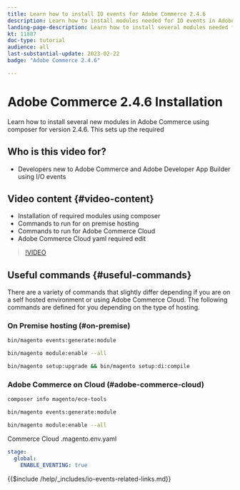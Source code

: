```yaml
---
title: Learn how to install IO events for Adobe Commerce 2.4.6
description: Learn how to install modules needed for IO events in Adobe Commerce 2.4.6 for use in Adobe Developer App Builder
landing-page-description: Learn how to install several modules needed for Adobe Commerce 2.4.6 using composer.  
kt: 11887
doc-type: tutorial
audience: all
last-substantial-update: 2023-02-22
badge: "Adobe Commerce 2.4.6"

---
```


# Adobe Commerce 2.4.6 Installation

Learn how to install several new modules in Adobe Commerce using composer for version 2.4.6. This sets up the required 

## Who is this video for?

* Developers new to Adobe Commerce and Adobe Developer App Builder using I/O events

## Video content {#video-content}

* Installation of required modules using composer
* Commands to run for on premise hosting
* Commands to run for Adobe Commerce Cloud
* Adobe Commerce Cloud yaml required edit

>[!VIDEO](https://video.tv.adobe.com/v/3415795)

## Useful commands {#useful-commands}

There are a variety of commands that slightly differ depending if you are on a self hosted environment or using Adobe Commerce Cloud.
The following commands are defined for you depending on the type of hosting. 

### On Premise hosting  (#on-premise)

```bash
bin/magento events:generate:module

bin/magento module:enable --all

bin/magento setup:upgrade && bin/magento setup:di:compile
```

### Adobe Commerce on Cloud (#adobe-commerce-cloud)

```bash
composer info magento/ece-tools

bin/magento events:generate:module

bin/magento module:enable --all
```

Commerce Cloud .magento.env.yaml

```yaml
stage:
  global:
    ENABLE_EVENTING: true
```

{{$include /help/_includes/io-events-related-links.md}}
